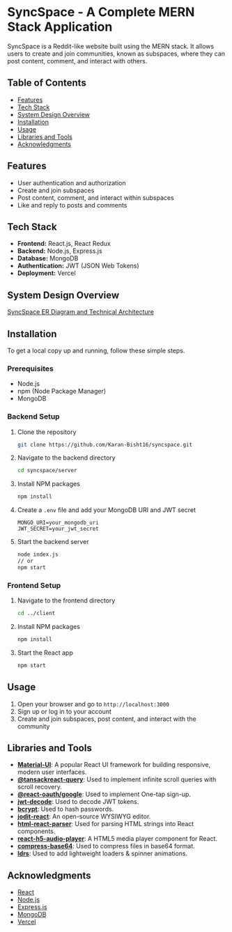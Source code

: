 <h1>SyncSpace - A Complete MERN Stack Application</h1>

SyncSpace is a Reddit-like website built using the MERN stack.
It allows users to create and join communities, known as subspaces, where they can post content, comment, and interact with others.

## Table of Contents

- [Features](#features)
- [Tech Stack](#tech-stack)
- [System Design Overview](#system-design-overview)
- [Installation](#installation)
- [Usage](#usage)
- [Libraries and Tools](#libraries-and-tools)
- [Acknowledgments](#acknowledgments)

## Features

- User authentication and authorization
- Create and join subspaces
- Post content, comment, and interact within subspaces
- Like and reply to posts and comments

## Tech Stack

- **Frontend:** React.js, React Redux
- **Backend:** Node.js, Express.js
- **Database:** MongoDB
- **Authentication:** JWT (JSON Web Tokens)
- **Deployment:** Vercel

## System Design Overview

[SyncSpace ER Diagram and Technical Architecture](https://app.eraser.io/workspace/dJMjbpJMcqiAW4B3AJRM?origin=share)

## Installation

To get a local copy up and running, follow these simple steps.

### Prerequisites

- Node.js
- npm (Node Package Manager)
- MongoDB

### Backend Setup

1. Clone the repository
   ```sh
   git clone https://github.com/Karan-Bisht16/syncspace.git
   ```
2. Navigate to the backend directory
   ```sh
   cd syncspace/server
   ```
3. Install NPM packages
   ```sh
   npm install
   ```
4. Create a `.env` file and add your MongoDB URI and JWT secret
   ```env
   MONGO_URI=your_mongodb_uri
   JWT_SECRET=your_jwt_secret
   ```
5. Start the backend server
   ```sh
   node index.js
   // or
   npm start
   ```

### Frontend Setup

1. Navigate to the frontend directory
   ```sh
   cd ../client
   ```
2. Install NPM packages
   ```sh
   npm install
   ```
3. Start the React app
   ```sh
   npm start
   ```

## Usage

1. Open your browser and go to `http://localhost:3000`
2. Sign up or log in to your account
3. Create and join subspaces, post content, and interact with the community

<h2 id="libraries-and-tools">Libraries and Tools</h2>

- [**Material-UI**](https://mui.com/material-ui/getting-started/): A popular React UI framework for building responsive, modern user interfaces.
- [**@tansackreact-query**](https://www.npmjs.com/package/@tanstack/react-query): Used to implement infinite scroll queries with scroll recovery.
- [**@react-oauth/google**](https://www.npmjs.com/package/@react-oauth/google): Used to implement One-tap sign-up.
- [**jwt-decode**](https://www.npmjs.com/package/jwt-decode): Used to decode JWT tokens.
- [**bcrypt**](https://www.npmjs.com/package/bcrypt): Used to hash passwords.
- [**jodit-react**](https://www.npmjs.com/package/jodit-react): An open-source WYSIWYG editor.
- [**html-react-parser**](https://www.npmjs.com/package/html-react-parser): Used for parsing HTML strings into React components.
- [**react-h5-audio-player**](https://www.npmjs.com/package/react-h5-audio-player): A HTML5 media player component for React.
- [**compress-base64**](https://www.npmjs.com/package/compress-base64): Used to compress files in base64 format.
- [**ldrs**](https://www.npmjs.com/package/ldrs): Used to add lightweight loaders & spinner animations.

## Acknowledgments

- [React](https://reactjs.org/)
- [Node.js](https://nodejs.org/)
- [Express.js](https://expressjs.com/)
- [MongoDB](https://www.mongodb.com/)
- [Vercel](https://vercel.com/)
